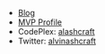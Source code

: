 - [Blog](http://www.alvinashcraft.com/)
- [MVP Profile](http://mvp.microsoft.com/en-us/mvp/Alvin%20L.%20Ashcraft-4025064)
- CodePlex: [alashcraft](https://www.codeplex.com/site/users/view/alashcraft)
- Twitter: [alvinashcraft](http://twitter.com/alvinashcraft)

